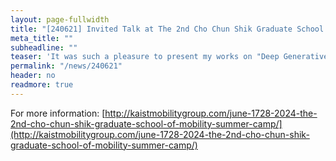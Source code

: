 ```yaml
---
layout: page-fullwidth
title: "[240621] Invited Talk at The 2nd Cho Chun Shik Graduate School of Mobility Summer Camp"
meta_title: ""
subheadline: ""
teaser: 'It was such a pleasure to present my works on "Deep Generative Models for Transportation and Mobility Data" at The 2nd Cho Chun Shik Graduate School of Mobility Summer Camp.'
permalink: "/news/240621"
header: no
readmore: true
---
```


For more information: 
[http://kaistmobilitygroup.com/june-1728-2024-the-2nd-cho-chun-shik-graduate-school-of-mobility-summer-camp/](http://kaistmobilitygroup.com/june-1728-2024-the-2nd-cho-chun-shik-graduate-school-of-mobility-summer-camp/)
